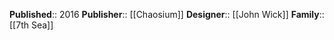 **Published**:: 2016
**Publisher**:: [[Chaosium]]
**Designer**:: [[John Wick]]
**Family**:: [[7th Sea]]
